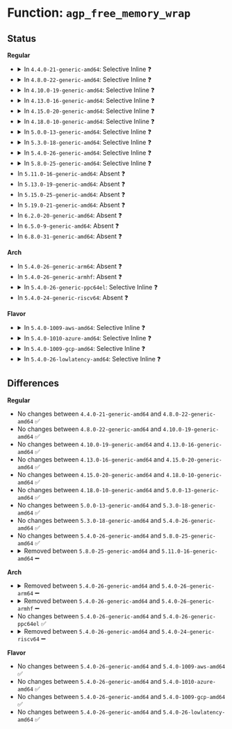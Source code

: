 # Function: <code>agp_free_memory_wrap</code>

## Status
<b>Regular</b>
<ul>
<li>
<details>
<summary>In <code>4.4.0-21-generic-amd64</code>: Selective Inline ❓</summary>

```c
void agp_free_memory_wrap(struct agp_memory * memory)
```

```json
{
  "name": "agp_free_memory_wrap",
  "collision_type": "Unique Global",
  "inline_type": "Selective",
  "funcs": [
    {
      "addr": 18446744071584201984,
      "name": "agp_free_memory_wrap",
      "external": true,
      "loc": "drivers/char/agp/frontend.c:270",
      "file": "drivers/char/agp/frontend.c",
      "inline": "not declared, inlined",
      "caller_inline": [
        "drivers/char/agp/frontend.c:agp_release",
        "drivers/char/agp/frontend.c:agpioc_deallocate_wrap",
        "drivers/char/agp/frontend.c:agp_ioctl"
      ],
      "caller_func": [
        "drivers/char/agp/compat_ioctl.c:compat_agp_ioctl"
      ]
    }
  ],
  "symbols": [
    {
      "addr": 18446744071584201984,
      "name": "agp_free_memory_wrap",
      "section": ".text",
      "bind": "STB_GLOBAL",
      "size": 29
    }
  ]
}
```
</details>
</li>
<li>
<details>
<summary>In <code>4.8.0-22-generic-amd64</code>: Selective Inline ❓</summary>

```c
void agp_free_memory_wrap(struct agp_memory * memory)
```

```json
{
  "name": "agp_free_memory_wrap",
  "collision_type": "Unique Global",
  "inline_type": "Selective",
  "funcs": [
    {
      "addr": 18446744071584543835,
      "name": "agp_free_memory_wrap",
      "external": true,
      "loc": "drivers/char/agp/frontend.c:270",
      "file": "drivers/char/agp/frontend.c",
      "inline": "not declared, inlined",
      "caller_inline": [
        "drivers/char/agp/frontend.c:agp_ioctl",
        "drivers/char/agp/frontend.c:agpioc_deallocate_wrap",
        "drivers/char/agp/frontend.c:agp_release"
      ],
      "caller_func": [
        "drivers/char/agp/compat_ioctl.c:compat_agp_ioctl"
      ]
    }
  ],
  "symbols": [
    {
      "addr": 18446744071584541248,
      "name": "agp_free_memory_wrap",
      "section": ".text",
      "bind": "STB_GLOBAL",
      "size": 29
    }
  ]
}
```
</details>
</li>
<li>
<details>
<summary>In <code>4.10.0-19-generic-amd64</code>: Selective Inline ❓</summary>

```c
void agp_free_memory_wrap(struct agp_memory * memory)
```

```json
{
  "name": "agp_free_memory_wrap",
  "collision_type": "Unique Global",
  "inline_type": "Selective",
  "funcs": [
    {
      "addr": 18446744071584725787,
      "name": "agp_free_memory_wrap",
      "external": true,
      "loc": "drivers/char/agp/frontend.c:270",
      "file": "drivers/char/agp/frontend.c",
      "inline": "not declared, inlined",
      "caller_inline": [
        "drivers/char/agp/frontend.c:agp_ioctl",
        "drivers/char/agp/frontend.c:agpioc_deallocate_wrap",
        "drivers/char/agp/frontend.c:agp_release"
      ],
      "caller_func": [
        "drivers/char/agp/compat_ioctl.c:compat_agp_ioctl"
      ]
    }
  ],
  "symbols": [
    {
      "addr": 18446744071584723200,
      "name": "agp_free_memory_wrap",
      "section": ".text",
      "bind": "STB_GLOBAL",
      "size": 29
    }
  ]
}
```
</details>
</li>
<li>
<details>
<summary>In <code>4.13.0-16-generic-amd64</code>: Selective Inline ❓</summary>

```c
void agp_free_memory_wrap(struct agp_memory * memory)
```

```json
{
  "name": "agp_free_memory_wrap",
  "collision_type": "Unique Global",
  "inline_type": "Selective",
  "funcs": [
    {
      "addr": 18446744071584807793,
      "name": "agp_free_memory_wrap",
      "external": true,
      "loc": "drivers/char/agp/frontend.c:270",
      "file": "drivers/char/agp/frontend.c",
      "inline": "not declared, inlined",
      "caller_inline": [
        "drivers/char/agp/frontend.c:agp_ioctl",
        "drivers/char/agp/frontend.c:agpioc_deallocate_wrap",
        "drivers/char/agp/frontend.c:agp_release"
      ],
      "caller_func": [
        "drivers/char/agp/compat_ioctl.c:compat_agp_ioctl"
      ]
    }
  ],
  "symbols": [
    {
      "addr": 18446744071584805216,
      "name": "agp_free_memory_wrap",
      "section": ".text",
      "bind": "STB_GLOBAL",
      "size": 29
    }
  ]
}
```
</details>
</li>
<li>
<details>
<summary>In <code>4.15.0-20-generic-amd64</code>: Selective Inline ❓</summary>

```c
void agp_free_memory_wrap(struct agp_memory * memory)
```

```json
{
  "name": "agp_free_memory_wrap",
  "collision_type": "Unique Global",
  "inline_type": "Selective",
  "funcs": [
    {
      "addr": 18446744071585228513,
      "name": "agp_free_memory_wrap",
      "external": true,
      "loc": "drivers/char/agp/frontend.c:270",
      "file": "drivers/char/agp/frontend.c",
      "inline": "not declared, inlined",
      "caller_inline": [
        "drivers/char/agp/frontend.c:agp_ioctl",
        "drivers/char/agp/frontend.c:agpioc_deallocate_wrap",
        "drivers/char/agp/frontend.c:agp_release"
      ],
      "caller_func": [
        "drivers/char/agp/compat_ioctl.c:compat_agp_ioctl"
      ]
    }
  ],
  "symbols": [
    {
      "addr": 18446744071585225936,
      "name": "agp_free_memory_wrap",
      "section": ".text",
      "bind": "STB_GLOBAL",
      "size": 29
    }
  ]
}
```
</details>
</li>
<li>
<details>
<summary>In <code>4.18.0-10-generic-amd64</code>: Selective Inline ❓</summary>

```c
void agp_free_memory_wrap(struct agp_memory * memory)
```

```json
{
  "name": "agp_free_memory_wrap",
  "collision_type": "Unique Global",
  "inline_type": "Selective",
  "funcs": [
    {
      "addr": 18446744071585465394,
      "name": "agp_free_memory_wrap",
      "external": true,
      "loc": "drivers/char/agp/frontend.c:270",
      "file": "drivers/char/agp/frontend.c",
      "inline": "not declared, inlined",
      "caller_inline": [
        "drivers/char/agp/frontend.c:agp_ioctl",
        "drivers/char/agp/frontend.c:agpioc_deallocate_wrap",
        "drivers/char/agp/frontend.c:agp_release"
      ],
      "caller_func": [
        "drivers/char/agp/compat_ioctl.c:compat_agp_ioctl"
      ]
    }
  ],
  "symbols": [
    {
      "addr": 18446744071585462848,
      "name": "agp_free_memory_wrap",
      "section": ".text",
      "bind": "STB_GLOBAL",
      "size": 29
    }
  ]
}
```
</details>
</li>
<li>
<details>
<summary>In <code>5.0.0-13-generic-amd64</code>: Selective Inline ❓</summary>

```c
void agp_free_memory_wrap(struct agp_memory * memory)
```

```json
{
  "name": "agp_free_memory_wrap",
  "collision_type": "Unique Global",
  "inline_type": "Selective",
  "funcs": [
    {
      "addr": 18446744071585588679,
      "name": "agp_free_memory_wrap",
      "external": true,
      "loc": "drivers/char/agp/frontend.c:270",
      "file": "drivers/char/agp/frontend.c",
      "inline": "not declared, inlined",
      "caller_inline": [
        "drivers/char/agp/frontend.c:agp_ioctl",
        "drivers/char/agp/frontend.c:agpioc_deallocate_wrap",
        "drivers/char/agp/frontend.c:agp_release"
      ],
      "caller_func": [
        "drivers/char/agp/compat_ioctl.c:compat_agp_ioctl"
      ]
    }
  ],
  "symbols": [
    {
      "addr": 18446744071585586160,
      "name": "agp_free_memory_wrap",
      "section": ".text",
      "bind": "STB_GLOBAL",
      "size": 29
    }
  ]
}
```
</details>
</li>
<li>
<details>
<summary>In <code>5.3.0-18-generic-amd64</code>: Selective Inline ❓</summary>

```c
void agp_free_memory_wrap(struct agp_memory * memory)
```

```json
{
  "name": "agp_free_memory_wrap",
  "collision_type": "Unique Global",
  "inline_type": "Selective",
  "funcs": [
    {
      "addr": 18446744071585808906,
      "name": "agp_free_memory_wrap",
      "external": true,
      "loc": "drivers/char/agp/frontend.c:270",
      "file": "drivers/char/agp/frontend.c",
      "inline": "not declared, inlined",
      "caller_inline": [
        "drivers/char/agp/frontend.c:agp_ioctl",
        "drivers/char/agp/frontend.c:agpioc_deallocate_wrap",
        "drivers/char/agp/frontend.c:agp_release"
      ],
      "caller_func": [
        "drivers/char/agp/compat_ioctl.c:compat_agp_ioctl"
      ]
    }
  ],
  "symbols": [
    {
      "addr": 18446744071585806224,
      "name": "agp_free_memory_wrap",
      "section": ".text",
      "bind": "STB_GLOBAL",
      "size": 31
    }
  ]
}
```
</details>
</li>
<li>
<details>
<summary>In <code>5.4.0-26-generic-amd64</code>: Selective Inline ❓</summary>

```c
void agp_free_memory_wrap(struct agp_memory * memory)
```

```json
{
  "name": "agp_free_memory_wrap",
  "collision_type": "Unique Global",
  "inline_type": "Selective",
  "funcs": [
    {
      "addr": 18446744071585951530,
      "name": "agp_free_memory_wrap",
      "external": true,
      "loc": "drivers/char/agp/frontend.c:270",
      "file": "drivers/char/agp/frontend.c",
      "inline": "not declared, inlined",
      "caller_inline": [
        "drivers/char/agp/frontend.c:agp_ioctl",
        "drivers/char/agp/frontend.c:agpioc_deallocate_wrap",
        "drivers/char/agp/frontend.c:agp_release"
      ],
      "caller_func": [
        "drivers/char/agp/compat_ioctl.c:compat_agp_ioctl"
      ]
    }
  ],
  "symbols": [
    {
      "addr": 18446744071585948960,
      "name": "agp_free_memory_wrap",
      "section": ".text",
      "bind": "STB_GLOBAL",
      "size": 31
    }
  ]
}
```
</details>
</li>
<li>
<details>
<summary>In <code>5.8.0-25-generic-amd64</code>: Selective Inline ❓</summary>

```c
void agp_free_memory_wrap(struct agp_memory * memory)
```

```json
{
  "name": "agp_free_memory_wrap",
  "collision_type": "Unique Global",
  "inline_type": "Selective",
  "funcs": [
    {
      "addr": 18446744071586691266,
      "name": "agp_free_memory_wrap",
      "external": true,
      "loc": "drivers/char/agp/frontend.c:268",
      "file": "drivers/char/agp/frontend.c",
      "inline": "not declared, inlined",
      "caller_inline": [
        "drivers/char/agp/frontend.c:agp_ioctl",
        "drivers/char/agp/frontend.c:agp_ioctl",
        "drivers/char/agp/frontend.c:agp_release"
      ],
      "caller_func": [
        "drivers/char/agp/compat_ioctl.c:compat_agp_ioctl"
      ]
    }
  ],
  "symbols": [
    {
      "addr": 18446744071586688800,
      "name": "agp_free_memory_wrap",
      "section": ".text",
      "bind": "STB_GLOBAL",
      "size": 33
    }
  ]
}
```
</details>
</li>
<li>
In <code>5.11.0-16-generic-amd64</code>: Absent ❓
</li>
<li>
In <code>5.13.0-19-generic-amd64</code>: Absent ❓
</li>
<li>
In <code>5.15.0-25-generic-amd64</code>: Absent ❓
</li>
<li>
In <code>5.19.0-21-generic-amd64</code>: Absent ❓
</li>
<li>
In <code>6.2.0-20-generic-amd64</code>: Absent ❓
</li>
<li>
In <code>6.5.0-9-generic-amd64</code>: Absent ❓
</li>
<li>
In <code>6.8.0-31-generic-amd64</code>: Absent ❓
</li>
</ul>
<b>Arch</b>
<ul>
<li>
In <code>5.4.0-26-generic-arm64</code>: Absent ❓
</li>
<li>
In <code>5.4.0-26-generic-armhf</code>: Absent ❓
</li>
<li>
<details>
<summary>In <code>5.4.0-26-generic-ppc64el</code>: Selective Inline ❓</summary>

```c
void agp_free_memory_wrap(struct agp_memory * memory)
```

```json
{
  "name": "agp_free_memory_wrap",
  "collision_type": "Unique Global",
  "inline_type": "Selective",
  "funcs": [
    {
      "addr": 13835058055291945396,
      "name": "agp_free_memory_wrap",
      "external": true,
      "loc": "drivers/char/agp/frontend.c:270",
      "file": "drivers/char/agp/frontend.c",
      "inline": "not declared, inlined",
      "caller_inline": [
        "drivers/char/agp/frontend.c:agp_ioctl",
        "drivers/char/agp/frontend.c:agpioc_deallocate_wrap",
        "drivers/char/agp/frontend.c:agp_release"
      ],
      "caller_func": [
        "drivers/char/agp/compat_ioctl.c:compat_agp_ioctl"
      ]
    }
  ],
  "symbols": [
    {
      "addr": 13835058055291941584,
      "name": "agp_free_memory_wrap",
      "section": ".text",
      "bind": "STB_GLOBAL",
      "size": 72
    }
  ]
}
```
</details>
</li>
<li>
In <code>5.4.0-24-generic-riscv64</code>: Absent ❓
</li>
</ul>
<b>Flavor</b>
<ul>
<li>
<details>
<summary>In <code>5.4.0-1009-aws-amd64</code>: Selective Inline ❓</summary>

```c
void agp_free_memory_wrap(struct agp_memory * memory)
```

```json
{
  "name": "agp_free_memory_wrap",
  "collision_type": "Unique Global",
  "inline_type": "Selective",
  "funcs": [
    {
      "addr": 18446744071585712506,
      "name": "agp_free_memory_wrap",
      "external": true,
      "loc": "drivers/char/agp/frontend.c:270",
      "file": "drivers/char/agp/frontend.c",
      "inline": "not declared, inlined",
      "caller_inline": [
        "drivers/char/agp/frontend.c:agp_ioctl",
        "drivers/char/agp/frontend.c:agpioc_deallocate_wrap",
        "drivers/char/agp/frontend.c:agp_release"
      ],
      "caller_func": [
        "drivers/char/agp/compat_ioctl.c:compat_agp_ioctl"
      ]
    }
  ],
  "symbols": [
    {
      "addr": 18446744071585709936,
      "name": "agp_free_memory_wrap",
      "section": ".text",
      "bind": "STB_GLOBAL",
      "size": 31
    }
  ]
}
```
</details>
</li>
<li>
<details>
<summary>In <code>5.4.0-1010-azure-amd64</code>: Selective Inline ❓</summary>

```c
void agp_free_memory_wrap(struct agp_memory * memory)
```

```json
{
  "name": "agp_free_memory_wrap",
  "collision_type": "Unique Global",
  "inline_type": "Selective",
  "funcs": [
    {
      "addr": 18446744071585571706,
      "name": "agp_free_memory_wrap",
      "external": true,
      "loc": "drivers/char/agp/frontend.c:270",
      "file": "drivers/char/agp/frontend.c",
      "inline": "not declared, inlined",
      "caller_inline": [
        "drivers/char/agp/frontend.c:agp_ioctl",
        "drivers/char/agp/frontend.c:agpioc_deallocate_wrap",
        "drivers/char/agp/frontend.c:agp_release"
      ],
      "caller_func": [
        "drivers/char/agp/compat_ioctl.c:compat_agp_ioctl"
      ]
    }
  ],
  "symbols": [
    {
      "addr": 18446744071585569136,
      "name": "agp_free_memory_wrap",
      "section": ".text",
      "bind": "STB_GLOBAL",
      "size": 31
    }
  ]
}
```
</details>
</li>
<li>
<details>
<summary>In <code>5.4.0-1009-gcp-amd64</code>: Selective Inline ❓</summary>

```c
void agp_free_memory_wrap(struct agp_memory * memory)
```

```json
{
  "name": "agp_free_memory_wrap",
  "collision_type": "Unique Global",
  "inline_type": "Selective",
  "funcs": [
    {
      "addr": 18446744071585901546,
      "name": "agp_free_memory_wrap",
      "external": true,
      "loc": "drivers/char/agp/frontend.c:270",
      "file": "drivers/char/agp/frontend.c",
      "inline": "not declared, inlined",
      "caller_inline": [
        "drivers/char/agp/frontend.c:agp_ioctl",
        "drivers/char/agp/frontend.c:agpioc_deallocate_wrap",
        "drivers/char/agp/frontend.c:agp_release"
      ],
      "caller_func": [
        "drivers/char/agp/compat_ioctl.c:compat_agp_ioctl"
      ]
    }
  ],
  "symbols": [
    {
      "addr": 18446744071585898976,
      "name": "agp_free_memory_wrap",
      "section": ".text",
      "bind": "STB_GLOBAL",
      "size": 31
    }
  ]
}
```
</details>
</li>
<li>
<details>
<summary>In <code>5.4.0-26-lowlatency-amd64</code>: Selective Inline ❓</summary>

```c
void agp_free_memory_wrap(struct agp_memory * memory)
```

```json
{
  "name": "agp_free_memory_wrap",
  "collision_type": "Unique Global",
  "inline_type": "Selective",
  "funcs": [
    {
      "addr": 18446744071586009530,
      "name": "agp_free_memory_wrap",
      "external": true,
      "loc": "drivers/char/agp/frontend.c:270",
      "file": "drivers/char/agp/frontend.c",
      "inline": "not declared, inlined",
      "caller_inline": [
        "drivers/char/agp/frontend.c:agp_ioctl",
        "drivers/char/agp/frontend.c:agpioc_deallocate_wrap",
        "drivers/char/agp/frontend.c:agp_release"
      ],
      "caller_func": [
        "drivers/char/agp/compat_ioctl.c:compat_agp_ioctl"
      ]
    }
  ],
  "symbols": [
    {
      "addr": 18446744071586006960,
      "name": "agp_free_memory_wrap",
      "section": ".text",
      "bind": "STB_GLOBAL",
      "size": 31
    }
  ]
}
```
</details>
</li>
</ul>

## Differences
<b>Regular</b>
<ul>
<li>
No changes between <code>4.4.0-21-generic-amd64</code> and <code>4.8.0-22-generic-amd64</code> ✅
</li>
<li>
No changes between <code>4.8.0-22-generic-amd64</code> and <code>4.10.0-19-generic-amd64</code> ✅
</li>
<li>
No changes between <code>4.10.0-19-generic-amd64</code> and <code>4.13.0-16-generic-amd64</code> ✅
</li>
<li>
No changes between <code>4.13.0-16-generic-amd64</code> and <code>4.15.0-20-generic-amd64</code> ✅
</li>
<li>
No changes between <code>4.15.0-20-generic-amd64</code> and <code>4.18.0-10-generic-amd64</code> ✅
</li>
<li>
No changes between <code>4.18.0-10-generic-amd64</code> and <code>5.0.0-13-generic-amd64</code> ✅
</li>
<li>
No changes between <code>5.0.0-13-generic-amd64</code> and <code>5.3.0-18-generic-amd64</code> ✅
</li>
<li>
No changes between <code>5.3.0-18-generic-amd64</code> and <code>5.4.0-26-generic-amd64</code> ✅
</li>
<li>
No changes between <code>5.4.0-26-generic-amd64</code> and <code>5.8.0-25-generic-amd64</code> ✅
</li>
<li>
<details>
<summary>Removed between <code>5.8.0-25-generic-amd64</code> and <code>5.11.0-16-generic-amd64</code> ➖</summary>

```c
void agp_free_memory_wrap(struct agp_memory * memory)
```
</details>
</li>
</ul>
<b>Arch</b>
<ul>
<li>
<details>
<summary>Removed between <code>5.4.0-26-generic-amd64</code> and <code>5.4.0-26-generic-arm64</code> ➖</summary>

```c
void agp_free_memory_wrap(struct agp_memory * memory)
```
</details>
</li>
<li>
<details>
<summary>Removed between <code>5.4.0-26-generic-amd64</code> and <code>5.4.0-26-generic-armhf</code> ➖</summary>

```c
void agp_free_memory_wrap(struct agp_memory * memory)
```
</details>
</li>
<li>
No changes between <code>5.4.0-26-generic-amd64</code> and <code>5.4.0-26-generic-ppc64el</code> ✅
</li>
<li>
<details>
<summary>Removed between <code>5.4.0-26-generic-amd64</code> and <code>5.4.0-24-generic-riscv64</code> ➖</summary>

```c
void agp_free_memory_wrap(struct agp_memory * memory)
```
</details>
</li>
</ul>
<b>Flavor</b>
<ul>
<li>
No changes between <code>5.4.0-26-generic-amd64</code> and <code>5.4.0-1009-aws-amd64</code> ✅
</li>
<li>
No changes between <code>5.4.0-26-generic-amd64</code> and <code>5.4.0-1010-azure-amd64</code> ✅
</li>
<li>
No changes between <code>5.4.0-26-generic-amd64</code> and <code>5.4.0-1009-gcp-amd64</code> ✅
</li>
<li>
No changes between <code>5.4.0-26-generic-amd64</code> and <code>5.4.0-26-lowlatency-amd64</code> ✅
</li>
</ul>
